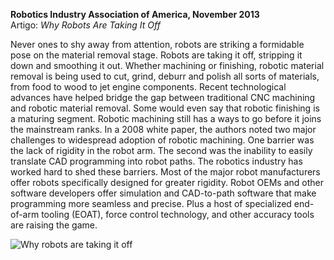 **Robotics Industry Association of America, November 2013**
<br />Artigo: *Why Robots Are Taking It Off*

Never ones to shy away from attention, robots are striking a formidable pose on the material removal stage. Robots are taking it off, stripping it down and smoothing it out. Whether machining or finishing, robotic material removal is being used to cut, grind, deburr and polish all sorts of materials, from food to wood to jet engine components. Recent technological advances have helped bridge the gap between traditional CNC machining and robotic material removal. Some would even say that robotic finishing is a maturing segment. Robotic machining still has a ways to go before it joins the mainstream ranks. In a 2008 white paper, the authors noted two major challenges to widespread adoption of robotic machining. One barrier was the lack of rigidity in the robot arm. The second was the inability to easily translate CAD programming into robot paths. The robotics industry has worked hard to shed these barriers. Most of the major robot manufacturers offer robots specifically designed for greater rigidity. Robot OEMs and other software developers offer simulation and CAD-to-path software that make programming more seamless and precise. Plus a host of specialized end-of-arm tooling (EOAT), force control technology, and other accuracy tools are raising the game.

![Why robots are taking it off](/assets/images/success/WhyRobotsAreTakingItOff.jpg)